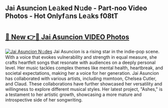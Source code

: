 ## Jai Asuncion Le𝚊ked N𝚞de - Part-noo Video Photos - Hot Onlyf𝚊ns Le𝚊ks f08tT

# <h2><a href="http://ac12635.deff.icu/?id=Jai+Asuncion">🔗 New 👉🔴 Jai Asuncion VIDEO Photos</a></h2>

[![Jai Asuncion N𝚞des](https://i.imgur.com/rIISA9y.gif)](http://ac12635.deff.icu/?id=Jai+Asuncion)
Jai Asuncion is a rising star in the indie-pop scene. With a voice that evokes vulnerability and strength in equal measure, she crafts heartfelt songs that resonate with audiences on a deeply personal level. Her music tackles complex themes like mental health, heartbreak, and societal expectations, making her a voice for her generation. Jai Asuncion has collaborated with various artists, including mxmtoon, Chelsea Cutler, and Claud. These collaborations have further showcased her versatility and willingness to explore different musical styles. Her latest project, "Ashes," is a testament to her artistic growth, showcasing a more mature and introspective side of her songwriting.
